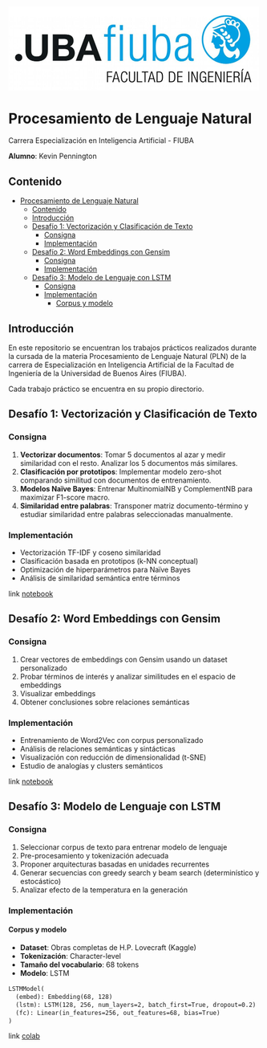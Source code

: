 <img src="https://github.com/hernancontigiani/ceia_memorias_especializacion/raw/master/Figures/logoFIUBA.jpg" width="500" align="center">

# Procesamiento de Lenguaje Natural
Carrera Especialización en Inteligencia Artificial - FIUBA

**Alumno**: Kevin Pennington


## Contenido
- [Procesamiento de Lenguaje Natural](#procesamiento-de-lenguaje-natural)
  - [Contenido](#contenido)
  - [Introducción](#introducción)
  - [Desafío 1: Vectorización y Clasificación de Texto](#desafío-1-vectorización-y-clasificación-de-texto)
    - [Consigna](#consigna)
    - [Implementación](#implementación)
  - [Desafío 2: Word Embeddings con Gensim](#desafío-2-word-embeddings-con-gensim)
    - [Consigna](#consigna-1)
    - [Implementación](#implementación-1)
  - [Desafío 3: Modelo de Lenguaje con LSTM](#desafío-3-modelo-de-lenguaje-con-lstm)
    - [Consigna](#consigna-2)
    - [Implementación](#implementación-2)
      - [Corpus y modelo](#corpus-y-modelo)

## Introducción

En este repositorio se encuentran los trabajos prácticos realizados durante la cursada de la materia Procesamiento de Lenguaje Natural (PLN) de la carrera de Especialización en Inteligencia Artificial de la Facultad de Ingeniería de la Universidad de Buenos Aires (FIUBA). 

Cada trabajo práctico se encuentra en su propio directorio.

## Desafío 1: Vectorización y Clasificación de Texto

### Consigna
1. **Vectorizar documentos**: Tomar 5 documentos al azar y medir similaridad con el resto. Analizar los 5 documentos más similares.
2. **Clasificación por prototipos**: Implementar modelo zero-shot comparando similitud con documentos de entrenamiento.
3. **Modelos Naïve Bayes**: Entrenar MultinomialNB y ComplementNB para maximizar F1-score macro.
4. **Similaridad entre palabras**: Transponer matriz documento-término y estudiar similaridad entre palabras seleccionadas manualmente.

### Implementación
- Vectorización TF-IDF y coseno similaridad
- Clasificación basada en prototipos (k-NN conceptual)
- Optimización de hiperparámetros para Naïve Bayes
- Análisis de similaridad semántica entre términos

link [notebook](tp_1/sol_1.ipynb)

## Desafío 2: Word Embeddings con Gensim

### Consigna
1. Crear vectores de embeddings con Gensim usando un dataset personalizado
2. Probar términos de interés y analizar similitudes en el espacio de embeddings
3. Visualizar embeddings
4. Obtener conclusiones sobre relaciones semánticas

### Implementación
- Entrenamiento de Word2Vec con corpus personalizado
- Análisis de relaciones semánticas y sintácticas
- Visualización con reducción de dimensionalidad (t-SNE)
- Estudio de analogías y clusters semánticos

link [notebook](tp_2/sol_2.ipynb)

## Desafío 3: Modelo de Lenguaje con LSTM

### Consigna
1. Seleccionar corpus de texto para entrenar modelo de lenguaje
2. Pre-procesamiento y tokenización adecuada
3. Proponer arquitecturas basadas en unidades recurrentes
4. Generar secuencias con greedy search y beam search (determinístico y estocástico)
5. Analizar efecto de la temperatura en la generación

### Implementación

#### Corpus y modelo
- **Dataset**: Obras completas de H.P. Lovecraft (Kaggle)
- **Tokenización**: Character-level
- **Tamaño del vocabulario**: 68 tokens
- **Modelo**: LSTM 
```
LSTMModel(
  (embed): Embedding(68, 128)
  (lstm): LSTM(128, 256, num_layers=2, batch_first=True, dropout=0.2)
  (fc): Linear(in_features=256, out_features=68, bias=True)
)
```
link [colab](https://colab.research.google.com/drive/1meDAQHS_HWxInT5mvWDeyB2OlSa25dBa#scrollTo=ltm5m-WCXsvp)
